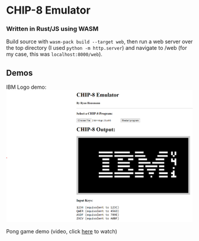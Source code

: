 # CHIP-8 Emulator
### Written in Rust/JS using WASM
Build source with `wasm-pack build --target web`, then run a web server over the top directory (I used `python -m http.server`) and navigate to /web (for my case, this was `localhost:8000/web`).
## Demos
IBM Logo demo:
![](demos/ibm_logo.png)

Pong game demo (video, click [here](demos/pong.mp4) to watch)